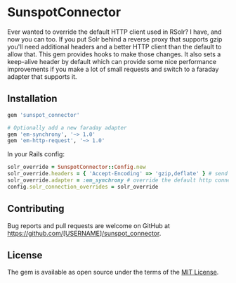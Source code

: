 # SunspotConnector

Ever wanted to override the default HTTP client used in RSolr? I have, and now you can too. If you put
Solr behind a reverse proxy that supports gzip you'll need additional headers and a better HTTP client
than the default to allow that. This gem provides hooks to make those changes. It also sets a keep-alive
header by default which can provide some nice performance improvements if you make a lot of small requests
and switch to a faraday adapter that supports it.

## Installation

```ruby
gem 'sunspot_connector'

# Optionally add a new faraday adapter
gem 'em-synchrony', '~> 1.0'
gem 'em-http-request', '~> 1.0'
```

In your Rails config:

```ruby
solr_override = SunspotConnector::Config.new
solr_override.headers = { 'Accept-Encoding' => 'gzip,deflate' } # send some extra headers with every request
solr_override.adapter = :em_synchrony # override the default http connector, any faraday adapter should do
config.solr_connection_overrides = solr_override
```

## Contributing

Bug reports and pull requests are welcome on GitHub at https://github.com/[USERNAME]/sunspot_connector.


## License

The gem is available as open source under the terms of the [MIT License](https://opensource.org/licenses/MIT).
